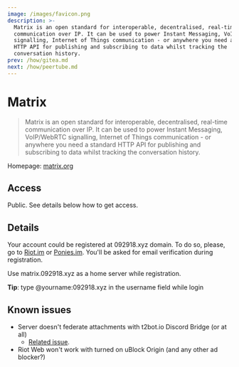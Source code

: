 ```yaml
---
image: /images/favicon.png
description: >-
  Matrix is an open standard for interoperable, decentralised, real-time
  communication over IP. It can be used to power Instant Messaging, VoIP/WebRTC
  signalling, Internet of Things communication - or anywhere you need a standard
  HTTP API for publishing and subscribing to data whilst tracking the
  conversation history.
prev: /how/gitea.md
next: /how/peertube.md
---
```


# Matrix

> Matrix is an open standard for interoperable, decentralised, real-time communication over IP. It can be used to power Instant Messaging, VoIP/WebRTC signalling, Internet of Things communication - or anywhere you need a standard HTTP API for publishing and subscribing to data whilst tracking the conversation history.

Homepage: [matrix.org](https://matrix.org)

## Access

Public. See details below how to get access.

## Details

Your account could be registered at 092918.xyz domain. To do so, please, go to [Riot.im](https://riot.im/develop) or [Ponies.im](https://ponies.im/_matrix/client/develop). You'll be asked for email verification during registration.

Use matrix.092918.xyz as a home server while registration.

**Tip**: type @yourname:092918.xyz in the username field while login

## Known issues

- Server doesn't federate attachments with t2bot.io Discord Bridge (or at all)
  - [Related issue](https://github.com/turt2live/matrix-media-repo/issues/195).
- Riot Web won't work with turned on uBlock Origin (and any other ad blocker?)
